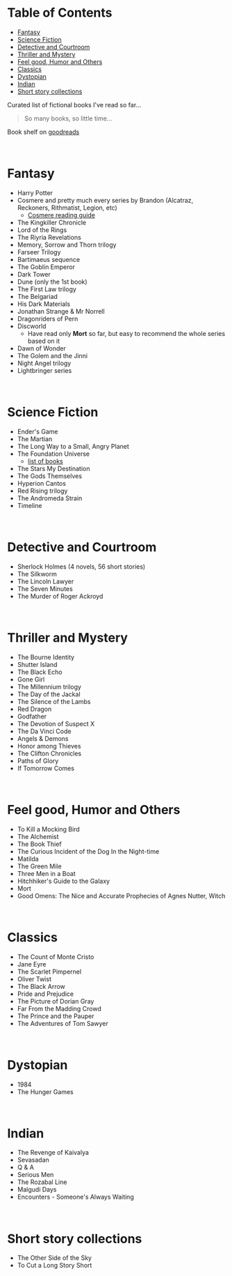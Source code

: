 # <a name="table-of-contents"></a>Table of Contents

* [Fantasy](#fantasy)
* [Science Fiction](#science-fiction)
* [Detective and Courtroom](#detective-and-courtroom)
* [Thriller and Mystery](#thriller-and-mystery)
* [Feel good, Humor and Others](#feel-good,-humor-and-others)
* [Classics](#classics)
* [Dystopian](#dystopian)
* [Indian](#indian)
* [Short story collections](#short-story-collections)

Curated list of fictional books I've read so far...

> So many books, so little time...

Book shelf on [goodreads](https://www.goodreads.com/review/list/49545669?shelf=read)

<br>

# <a name="fantasy"></a>Fantasy

* Harry Potter
* Cosmere and pretty much every series by Brandon (Alcatraz, Reckoners, Rithmatist, Legion, etc)
    * [Cosmere reading guide](http://botanicaxu.tumblr.com/post/144498644804/botanicaxu-edit-cosmere-books-reading-order)
* The Kingkiller Chronicle
* Lord of the Rings
* The Riyria Revelations
* Memory, Sorrow and Thorn trilogy
* Farseer Trilogy
* Bartimaeus sequence
* The Goblin Emperor
* Dark Tower
* Dune (only the 1st book)
* The First Law trilogy
* The Belgariad
* His Dark Materials
* Jonathan Strange & Mr Norrell
* Dragonriders of Pern
* Discworld
    * Have read only **Mort** so far, but easy to recommend the whole series based on it
* Dawn of Wonder
* The Golem and the Jinni
* Night Angel trilogy
* Lightbringer series

<br>

# <a name="science-fiction"></a>Science Fiction

* Ender's Game
* The Martian
* The Long Way to a Small, Angry Planet
* The Foundation Universe
    * [list of books](https://en.wikipedia.org/wiki/Foundation_series#List_of_books_within_the_Foundation_Universe)
* The Stars My Destination
* The Gods Themselves
* Hyperion Cantos
* Red Rising trilogy
* The Andromeda Strain
* Timeline

<br>

# <a name="detective-and-courtroom"></a>Detective and Courtroom

* Sherlock Holmes (4 novels, 56 short stories)
* The Silkworm
* The Lincoln Lawyer
* The Seven Minutes
* The Murder of Roger Ackroyd

<br>

# <a name="thriller-and-mystery"></a>Thriller and Mystery

* The Bourne Identity
* Shutter Island
* The Black Echo
* Gone Girl
* The Millennium trilogy
* The Day of the Jackal
* The Silence of the Lambs
* Red Dragon
* Godfather
* The Devotion of Suspect X
* The Da Vinci Code
* Angels & Demons
* Honor among Thieves
* The Clifton Chronicles
* Paths of Glory
* If Tomorrow Comes

<br>

# <a name="feel-good,-humor-and-others"></a>Feel good, Humor and Others

* To Kill a Mocking Bird
* The Alchemist
* The Book Thief
* The Curious Incident of the Dog In the Night-time
* Matilda
* The Green Mile
* Three Men in a Boat
* Hitchhiker's Guide to the Galaxy
* Mort
* Good Omens: The Nice and Accurate Prophecies of Agnes Nutter, Witch

<br>

# <a name="classics"></a>Classics

* The Count of Monte Cristo
* Jane Eyre
* The Scarlet Pimpernel
* Oliver Twist
* The Black Arrow
* Pride and Prejudice
* The Picture of Dorian Gray
* Far From the Madding Crowd
* The Prince and the Pauper
* The Adventures of Tom Sawyer

<br>

# <a name="dystopian"></a>Dystopian

* 1984
* The Hunger Games

<br>

# <a name="indian"></a>Indian

* The Revenge of Kaivalya
* Sevasadan
* Q & A
* Serious Men
* The Rozabal Line
* Malgudi Days
* Encounters - Someone's Always Waiting

<br>

# <a name="short-story-collections"></a>Short story collections

* The Other Side of the Sky
* To Cut a Long Story Short
